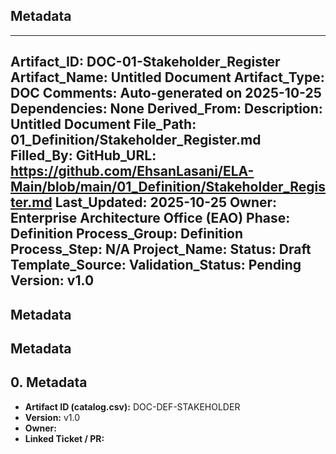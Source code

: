 ## Metadata
---
Artifact_ID: DOC-01-Stakeholder_Register
Artifact_Name: Untitled Document
Artifact_Type: DOC
Comments: Auto-generated on 2025-10-25
Dependencies: None
Derived_From: 
Description: Untitled Document
File_Path: 01_Definition/Stakeholder_Register.md
Filled_By: 
GitHub_URL: https://github.com/EhsanLasani/ELA-Main/blob/main/01_Definition/Stakeholder_Register.md
Last_Updated: 2025-10-25
Owner: Enterprise Architecture Office (EAO)
Phase: Definition
Process_Group: Definition
Process_Step: N/A
Project_Name: 
Status: Draft
Template_Source: 
Validation_Status: Pending
Version: v1.0
---
## Metadata
## Metadata
## 0. Metadata
- **Artifact ID (catalog.csv):** DOC-DEF-STAKEHOLDER
- **Version:** v1.0
- **Owner:** 
- **Linked Ticket / PR:** 

